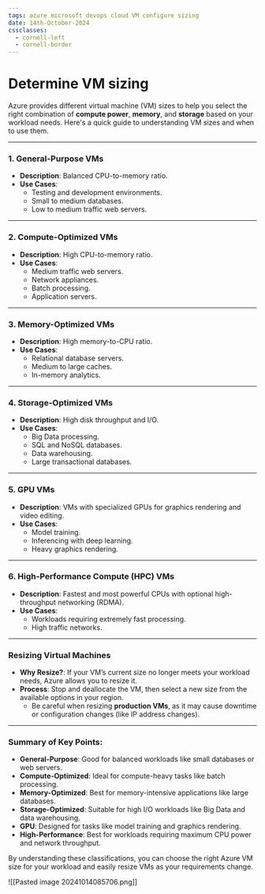 ```yaml
---
tags: azure microsoft devops cloud VM configure sizing
date: 14th-October-2024
cssclasses:
  - cornell-left
  - cornell-border
---
```


# Determine VM sizing

Azure provides different virtual machine (VM) sizes to help you select the right combination of **compute power**, **memory**, and **storage** based on your workload needs. Here's a quick guide to understanding VM sizes and when to use them.

---

### **1. General-Purpose VMs**

- **Description**: Balanced CPU-to-memory ratio.
- **Use Cases**:
    - Testing and development environments.
    - Small to medium databases.
    - Low to medium traffic web servers.

---

### **2. Compute-Optimized VMs**

- **Description**: High CPU-to-memory ratio.
- **Use Cases**:
    - Medium traffic web servers.
    - Network appliances.
    - Batch processing.
    - Application servers.

---

### **3. Memory-Optimized VMs**

- **Description**: High memory-to-CPU ratio.
- **Use Cases**:
    - Relational database servers.
    - Medium to large caches.
    - In-memory analytics.

---

### **4. Storage-Optimized VMs**

- **Description**: High disk throughput and I/O.
- **Use Cases**:
    - Big Data processing.
    - SQL and NoSQL databases.
    - Data warehousing.
    - Large transactional databases.

---

### **5. GPU VMs**

- **Description**: VMs with specialized GPUs for graphics rendering and video editing.
- **Use Cases**:
    - Model training.
    - Inferencing with deep learning.
    - Heavy graphics rendering.

---

### **6. High-Performance Compute (HPC) VMs**

- **Description**: Fastest and most powerful CPUs with optional high-throughput networking (RDMA).
- **Use Cases**:
    - Workloads requiring extremely fast processing.
    - High traffic networks.

---

### **Resizing Virtual Machines**

- **Why Resize?**: If your VM’s current size no longer meets your workload needs, Azure allows you to resize it.
- **Process**: Stop and deallocate the VM, then select a new size from the available options in your region.
    - Be careful when resizing **production VMs**, as it may cause downtime or configuration changes (like IP address changes).

---

### **Summary of Key Points**:

- **General-Purpose**: Good for balanced workloads like small databases or web servers.
- **Compute-Optimized**: Ideal for compute-heavy tasks like batch processing.
- **Memory-Optimized**: Best for memory-intensive applications like large databases.
- **Storage-Optimized**: Suitable for high I/O workloads like Big Data and data warehousing.
- **GPU**: Designed for tasks like model training and graphics rendering.
- **High-Performance**: Best for workloads requiring maximum CPU power and network throughput.

By understanding these classifications, you can choose the right Azure VM size for your workload and easily resize VMs as your requirements change.

![[Pasted image 20241014085706.png]]